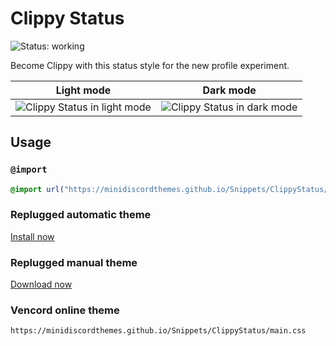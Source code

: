 [preview-light]: https://minidiscordthemes.github.io/Snippets/ClippyStatus/preview-light.avif
[preview-dark]: https://minidiscordthemes.github.io/Snippets/ClippyStatus/preview-dark.avif

# Clippy Status
![Status: working](https://img.shields.io/badge/status-working-green?style=flat-square)

Become Clippy with this status style for the new profile experiment.

| Light mode                                    | Dark mode                                   |
| --------------------------------------------- | ------------------------------------------- |
| ![Clippy Status in light mode][preview-light] | ![Clippy Status in dark mode][preview-dark] |

## Usage
### `@import`
```css
@import url("https://minidiscordthemes.github.io/Snippets/ClippyStatus/main.css");
```
### Replugged automatic theme
[Install now](https://replugged.dev/install?identifier=net.saltssaumure.ClippyStatus)
### Replugged manual theme
[Download now](https://github.com/MiniDiscordThemes/Snippets/releases/latest/download/net.saltssaumure.ClippyStatus.asar)
### Vencord online theme
```
https://minidiscordthemes.github.io/Snippets/ClippyStatus/main.css
```